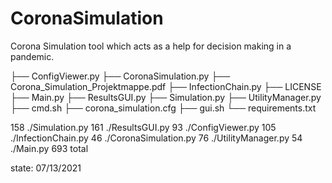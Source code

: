 # CoronaSimulation
Corona Simulation tool which acts as a help for decision making in a pandemic.

├── ConfigViewer.py
├── CoronaSimulation.py
├── Corona_Simulation_Projektmappe.pdf
├── InfectionChain.py
├── LICENSE
├── Main.py
├── ResultsGUI.py
├── Simulation.py
├── UtilityManager.py
├── cmd.sh
├── corona_simulation.cfg
├── gui.sh
└── requirements.txt

158 ./Simulation.py
161 ./ResultsGUI.py
93 ./ConfigViewer.py
105 ./InfectionChain.py
46 ./CoronaSimulation.py
76 ./UtilityManager.py
54 ./Main.py
693 total

state: 07/13/2021
